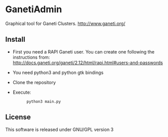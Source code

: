 GanetiAdmin
===========

Graphical tool for Ganeti Clusters. http://www.ganeti.org/


Install
-------

* First you need a RAPI Ganeti user. You can create one following the instructions from: http://docs.ganeti.org/ganeti/2.12/html/rapi.html#users-and-passwords

* You need python3 and python gtk bindings

* Clone the repository

* Execute:

			python3 main.py

License
-------

This software is released under GNU/GPL version 3
